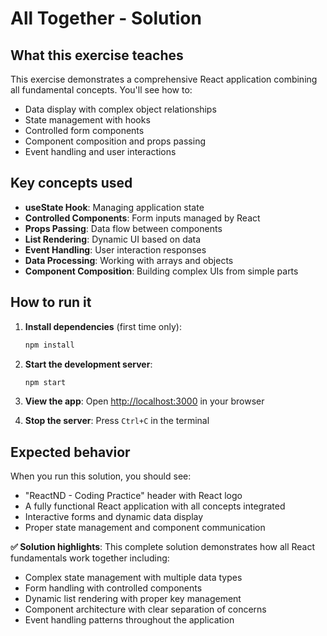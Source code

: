 # All Together - Solution

## What this exercise teaches

This exercise demonstrates a comprehensive React application combining all fundamental concepts. You'll see how to:

- Data display with complex object relationships
- State management with hooks
- Controlled form components
- Component composition and props passing
- Event handling and user interactions

## Key concepts used

- **useState Hook**: Managing application state
- **Controlled Components**: Form inputs managed by React
- **Props Passing**: Data flow between components
- **List Rendering**: Dynamic UI based on data
- **Event Handling**: User interaction responses
- **Data Processing**: Working with arrays and objects
- **Component Composition**: Building complex UIs from simple parts

## How to run it

1. **Install dependencies** (first time only):
   ```bash
   npm install
   ```

2. **Start the development server**:
   ```bash
   npm start
   ```

3. **View the app**: 
   Open [http://localhost:3000](http://localhost:3000) in your browser

4. **Stop the server**: Press `Ctrl+C` in the terminal

## Expected behavior

When you run this solution, you should see:

- "ReactND - Coding Practice" header with React logo
- A fully functional React application with all concepts integrated
- Interactive forms and dynamic data display
- Proper state management and component communication

**✅ Solution highlights**: This complete solution demonstrates how all React fundamentals work together including:
- Complex state management with multiple data types
- Form handling with controlled components
- Dynamic list rendering with proper key management
- Component architecture with clear separation of concerns
- Event handling patterns throughout the application

